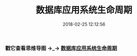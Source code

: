 ﻿---
layout:         post
title:          数据库应用系统生命周期
subtitle:       
card-image:     
date:           2018-02-25 12:12:56
tags:           数据库
post-card-type: article
---



### 戳它查看思维导图 →_→ <a href="http://www.antchenxi.com/links/2018-2-25/Database-life-cycle/index.html"  target="_blank" >数据库应用系统生命周期</a>


